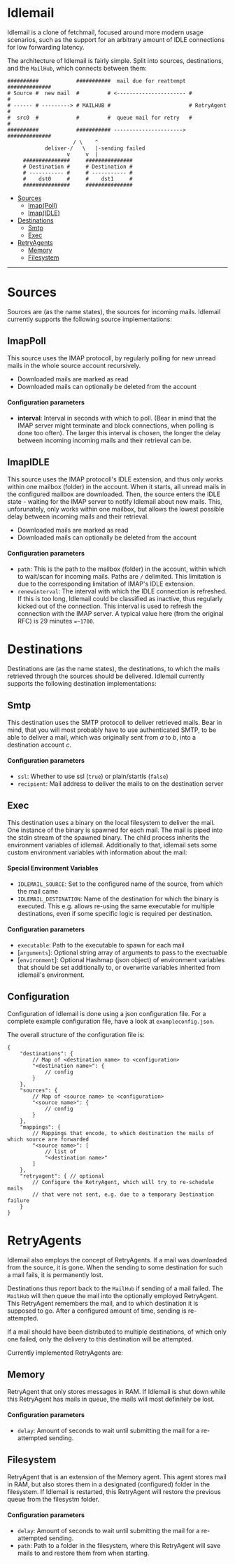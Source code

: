 # Idlemail

Idlemail is a clone of fetchmail, focused around more modern usage scenarios, such as the support for an arbitrary amount of IDLE connections for low forwarding latency.

The architecture of Idlemail is fairly simple.
Split into sources, destinations, and the `MailHub`, which connects between them:

```
##########            ###########  mail due for reattempt ##############
# Source #  new mail  #         # <---------------------- #            #
# ------ # ---------> # MAILHUB #                         # RetryAgent #
#  src0  #            #         #  queue mail for retry   #            #
##########            ########### ----------------------> ##############
                     / \    ^
            deliver-/   \   |-sending failed
                   v     v  |
     ###############     ###############
     # Destination #     # Destination #
     # ----------- #     # ----------- #
     #    dst0     #     #    dst1     #
     ###############     ###############
```

* [Sources](#sources)
    * [Imap(Poll)](#ImapPoll)
    * [Imap(IDLE)](#ImapIDLE)
* [Destinations](#destinations)
    * [Smtp](#smtp)
    * [Exec](#exec)
* [RetryAgents](#RetryAgents)
    * [Memory](#memory)
    * [Filesystem](#filesystem)

---

# Sources
Sources are (as the name states), the sources for incoming mails.
Idlemail currently supports the following source implementations:

## ImapPoll
This source uses the IMAP protocoll, by regularly polling for new unread mails in the whole source account recursively.
- Downloaded mails are marked as read
- Downloaded mails can optionally be deleted from the account

#### Configuration parameters
- **interval**: Interval in seconds with which to poll. (Bear in mind that the IMAP server might terminate and block connections, when polling is done too often). The larger this interval is chosen, the longer the delay between incoming incoming mails and their retrieval can be.

##  ImapIDLE
This source uses the IMAP protocoll's IDLE extension, and thus only works within one mailbox (folder) in the account. When it starts, all unread mails in the configured mailbox are downloaded. Then, the source enters the IDLE state - waiting for the IMAP server to notify Idlemail about new mails. This, unforunately, only works within one mailbox, but allows the lowest possible delay between incoming mails and their retrieval.
- Downloaded mails are marked as read
- Downloaded mails can optionally be deleted from the account

#### Configuration parameters
- `path`: This is the path to the mailbox (folder) in the account, within which to wait/scan for incoming mails. Paths are `/` delimited. This limitation is due to the corresponding limitation of IMAP's IDLE extension.
- `renewinterval`: The interval with which the IDLE connection is refreshed. If this is too long, Idlemail could be classified as inactive, thus regularly kicked out of the connection. This interval is used to refresh the connection with the IMAP server. A typical value here (from the original RFC) is 29 minutes `=~1700`.

# Destinations
Destinations are (as the name states), the destinations, to which the mails retrieved through the sources should be delivered.
Idlemail currently supports the following destination implementations:

## Smtp
This destination uses the SMTP protocoll to deliver retrieved mails.
Bear in mind, that you will most probably have to use authenticated SMTP, to be able to deliver a mail, which was originally sent from *a* to *b*, into a destination account *c*.

#### Configuration parameters
- `ssl`: Whether to use ssl (`true`) or plain/startls (`false`)
- `recipient`: Mail address to deliver the mails to on the destination server

## Exec
This destination uses a binary on the local filesystem to deliver the mail. One instance of the binary is spawned for each mail. The mail is piped into the stdin stream of the spawned binary.
The child process inherits the environment variables of idlemail.
Additionally to that, idlemail sets some custom environment variables with information about the mail:

#### Special Environment Variables
- `IDLEMAIL_SOURCE`: Set to the configured name of the source, from which the mail came
- `IDLEMAIL_DESTINATION`: Name of the destination for which the binary is executed. This e.g. allows re-using the same executable for multiple destinations, even if some specific logic is required per destination.

#### Configuration parameters
- `executable`: Path to the executable to spawn for each mail
- \[`arguments`\]: Optional string array of arguments to pass to the exectuable
- \[`environment`\]: Optional Hashmap (json object) of environment variables that should be set additionally to, or overwrite variables inherited from idlemail's environment.

## Configuration
Configuration of Idlemail is done using a json configuration file.
For a complete example configuration file, have a look at `exampleconfig.json`.

The overall structure of the configuration file is:
```
{
    "destinations": {
        // Map of <destination name> to <configuration>
        "<destination name>": {
            // config
        }
    },
    "sources": {
        // Map of <source name> to <configuration>
        "<source name>": {
            // config
        }
    },
    "mappings": {
        // Mappings that encode, to which destination the mails of which source are forwarded
        "<source name>": [
            // list of
            "<destination name>"
        ]
    },
    "retryagent": { // optional
        // Configure the RetryAgent, which will try to re-schedule mails
        // that were not sent, e.g. due to a temporary Destination failure
    }
}
```

# RetryAgents
Idlemail also employs the concept of RetryAgents.
If a mail was downloaded from the source, it is gone. When the sending to some destination for such a mail fails, it is permanently lost.

Destinations thus report back to the `MailHub` if sending of a mail failed. The `MailHub` will then queue the mail into the optionally employed RetryAgent.
This RetryAgent remembers the mail, and to which destination it is supposed to go. After a configured amount of time, sending is re-attempted.

If a mail should have been distributed to multiple destinations, of which only one failed, only the delivery to this destination will be attempted.

Currently implemented RetryAgents are:

## Memory
RetryAgent that only stores messages in RAM.
If Idlemail is shut down while this RetryAgent has mails in queue, the mails will most definitely be lost.

#### Configuration parameters
- `delay`: Amount of seconds to wait until submitting the mail for a re-attempted sending.

## Filesystem
RetryAgent that is an extension of the Memory agent.
This agent stores mail in RAM, but also stores them in a designated (configured) folder in the filesystem.
If Idlemail is restarted, this RetryAgent will restore the previous queue from the filesystm folder.

#### Configuration parameters
- `delay`: Amount of seconds to wait until submitting the mail for a re-attempted sending.
- `path`: Path to a folder in the filesystem, where this RetryAgent will save mails to and restore them from when starting.